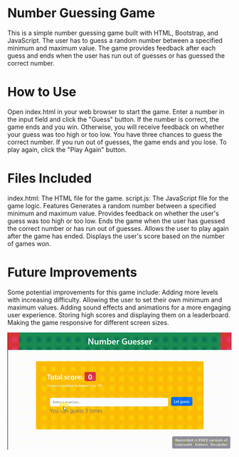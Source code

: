 # Number Guessing Game
This is a simple number guessing game built with HTML, Bootstrap, and JavaScript. The user has to guess a random number between a specified minimum and maximum value. The game provides feedback after each guess and ends when the user has run out of guesses or has guessed the correct number.

# How to Use
Open index.html in your web browser to start the game.
Enter a number in the input field and click the "Guess" button.
If the number is correct, the game ends and you win. Otherwise, you will receive feedback on whether your guess was too high or too low.
You have three chances to guess the correct number. If you run out of guesses, the game ends and you lose.
To play again, click the "Play Again" button.

# Files Included
index.html: The HTML file for the game.
script.js: The JavaScript file for the game logic.
Features
Generates a random number between a specified minimum and maximum value.
Provides feedback on whether the user's guess was too high or too low.
Ends the game when the user has guessed the correct number or has run out of guesses.
Allows the user to play again after the game has ended.
Displays the user's score based on the number of games won.

# Future Improvements
Some potential improvements for this game include:
Adding more levels with increasing difficulty.
Allowing the user to set their own minimum and maximum values.
Adding sound effects and animations for a more engaging user experience.
Storing high scores and displaying them on a leaderboard.
Making the game responsive for different screen sizes.

![number_guesser_gif](images/number_guesser.gif)
